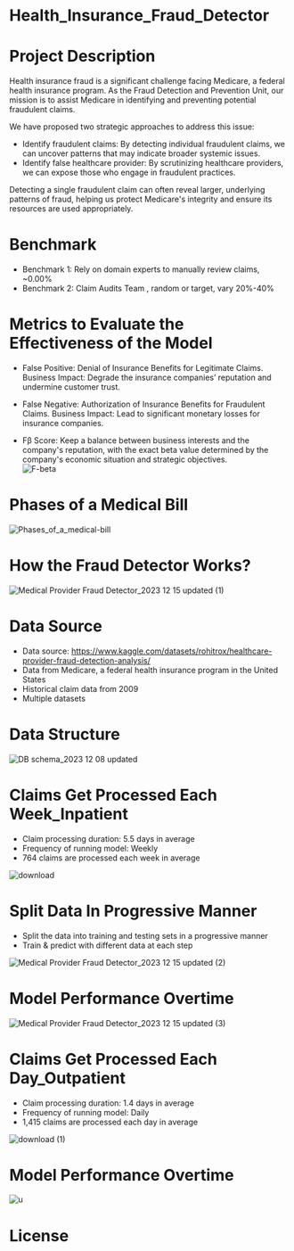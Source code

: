 # Health_Insurance_Fraud_Detector

# Project Description
Health insurance fraud is a significant challenge facing Medicare, a federal health insurance program. As the Fraud Detection and Prevention Unit, our mission is to assist Medicare in identifying and preventing potential fraudulent claims.

We have proposed two strategic approaches to address this issue:
- Identify fraudulent claims: By detecting individual fraudulent claims, we can uncover patterns that may indicate broader systemic issues.
- Identify false healthcare provider: By scrutinizing healthcare providers, we can expose those who engage in fraudulent practices.

Detecting a single fraudulent claim can often reveal larger, underlying patterns of fraud, helping us protect Medicare's integrity and ensure its resources are used appropriately.

# Benchmark
- Benchmark 1: Rely on domain experts to manually review claims, ~0.00%
- Benchmark 2: Claim Audits Team , random or target, vary 20%-40%

# Metrics to Evaluate the Effectiveness of the Model
- False Positive: Denial of Insurance Benefits for Legitimate Claims.
Business Impact: Degrade the insurance companies’ reputation and undermine customer trust.

- False Negative: Authorization of Insurance Benefits for Fraudulent Claims.
Business Impact: Lead to significant monetary losses for insurance companies.

- Fβ Score: Keep a balance between business interests and the company's reputation, with the exact beta value determined by the company's economic situation and strategic objectives.\
![F-beta](https://github.com/LynnSynuo/Health_Insurance_Fraud_Detector/assets/117470609/29bc7671-97bb-4b67-9941-51d06db1e96b)


# Phases of a Medical Bill
![Phases_of_a_medical-bill](https://github.com/LynnSynuo/Health_Insurance_Fraud_Detector/assets/117470609/dd0591c5-c8f3-4720-9b24-ea2b638a9047)

# How the Fraud Detector Works? 
![Medical Provider Fraud Detector_2023 12 15 updated (1)](https://github.com/LynnSynuo/Health_Insurance_Fraud_Detector/assets/117470609/785a5171-9ff7-4839-b296-b50ca69d428c)

# Data Source
- Data source: https://www.kaggle.com/datasets/rohitrox/healthcare-provider-fraud-detection-analysis/ 
- Data from Medicare, a federal health insurance program in the United States
- Historical claim data from 2009
- Multiple datasets


# Data Structure
![DB schema_2023 12 08 updated](https://github.com/LynnSynuo/Health_Insurance_Fraud_Detector/assets/117470609/9742dade-8258-4131-9d1d-e0b1c0eb75d0)


# Claims Get Processed Each Week_Inpatient
- Claim processing duration: 5.5 days in average
- Frequency of running model: Weekly
- 764 claims are processed each week in average

![download](https://github.com/LynnSynuo/Health_Insurance_Fraud_Detector/assets/117470609/49cad5ed-1528-43ee-a34b-2862552f0d5f)

# Split Data In Progressive Manner
- Split the data into training and testing sets in a progressive manner 
- Train & predict with different data at each step

![Medical Provider Fraud Detector_2023 12 15 updated (2)](https://github.com/LynnSynuo/Health_Insurance_Fraud_Detector/assets/117470609/71338fc9-689e-45f4-9779-169edfe9e650)

# Model Performance Overtime

![Medical Provider Fraud Detector_2023 12 15 updated (3)](https://github.com/LynnSynuo/Health_Insurance_Fraud_Detector/assets/117470609/c8acbd74-2e33-4f3b-a044-79fdb766f9f7)

# Claims Get Processed Each Day_Outpatient
- Claim processing duration: 1.4 days in average
- Frequency of running model: Daily
- 1,415 claims are processed each day in average

![download (1)](https://github.com/LynnSynuo/Health_Insurance_Fraud_Detector/assets/117470609/71c4d7be-998e-41c0-a9e2-7ee53c2a1b89)

# Model Performance Overtime

![u](https://github.com/LynnSynuo/Health_Insurance_Fraud_Detector/assets/117470609/0a8122f9-5507-436b-915d-8084a0570143)

# License
